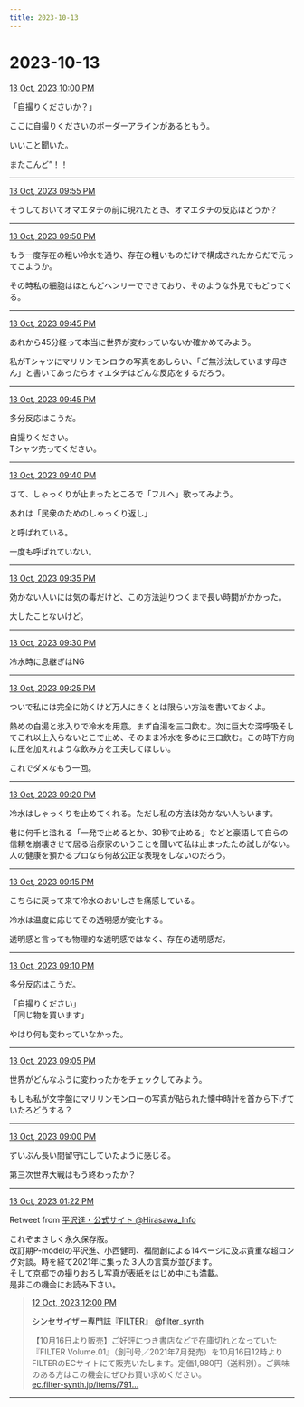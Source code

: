 ```yaml
---
title: 2023-10-13
---
```

# 2023-10-13

[13 Oct, 2023 10:00 PM](https://twitter.com/hirasawa/status/1712815452756554076#m)

「自撮りくださいか？」  
  
ここに自撮りくださいのボーダーアラインがあるともう。  
  
いいこと聞いた。  
  
またこんど”！！

---

[13 Oct, 2023 09:55 PM](https://twitter.com/hirasawa/status/1712814190509912192#m)

そうしておいてオマエタチの前に現れたとき、オマエタチの反応はどうか？

---

[13 Oct, 2023 09:50 PM](https://twitter.com/hirasawa/status/1712812932495704219#m)

もう一度存在の粗い冷水を通り、存在の粗いものだけで構成されたからだで元ってこようか。  
  
その時私の細胞はほとんどヘンリーでできており、そのような外見でもどってくる。

---

[13 Oct, 2023 09:45 PM](https://twitter.com/hirasawa/status/1712811674938564655#m)

あれから45分経って本当に世界が変わっていないか確かめてみよう。  
  
私がTシャツにマリリンモンロウの写真をあしらい、「ご無沙汰しています母さん」と書いてあったらオマエタチはどんな反応をするだろう。

---

[13 Oct, 2023 09:45 PM](https://twitter.com/hirasawa/status/1712811674036498923#m)

多分反応はこうだ。  
  
自撮りください。  
Tシャツ売ってください。

---

[13 Oct, 2023 09:40 PM](https://twitter.com/hirasawa/status/1712810415976219061#m)

さて、しゃっくりが止まったところで「フルヘ」歌ってみよう。  
  
あれは「民衆のためのしゃっくり返し」  
  
と呼ばれている。  
  
一度も呼ばれていない。

---

[13 Oct, 2023 09:35 PM](https://twitter.com/hirasawa/status/1712809157387223260#m)

効かない人いには気の毒だけど、この方法辿りつくまで長い時間がかかった。  
  
大したことないけど。

---

[13 Oct, 2023 09:30 PM](https://twitter.com/hirasawa/status/1712807901604282447#m)

冷水時に息継ぎはNG

---

[13 Oct, 2023 09:25 PM](https://twitter.com/hirasawa/status/1712806640653906126#m)

ついで私には完全に効くけど万人にきくとは限らい方法を書いておくよ。  
  
熱めの白湯と氷入りで冷水を用意。まず白湯を三口飲む。次に巨大な深呼吸そしてこれ以上入らないとこで止め、そのまま冷水を多めに三口飲む。この時下方向に圧を加えれような飲み方を工夫してほしい。  
  
これでダメなもう一回。

---

[13 Oct, 2023 09:20 PM](https://twitter.com/hirasawa/status/1712805382547022103#m)

冷水はしゃっくりを止めてくれる。ただし私の方法は効かない人もいます。  
  
巷に何千と溢れる「一発で止めるとか、30秒で止める」などと豪語して自らの信頼を崩壊させて居る治療家のいうことを聞いて私は止まったため試しがない。人の健康を預かるプロなら何故公正な表現をしないのだろう。

---

[13 Oct, 2023 09:15 PM](https://twitter.com/hirasawa/status/1712804124532556008#m)

こちらに戻って来て冷水のおいしさを痛感している。  
  
冷水は温度に応じてその透明感が変化する。  
  
透明感と言っても物理的な透明感ではなく、存在の透明感だ。

---

[13 Oct, 2023 09:10 PM](https://twitter.com/hirasawa/status/1712802865943646243#m)

多分反応はこうだ。  
  
「自撮りください」  
「同じ物を買います」  
  
やはり何も変わっていなかった。

---

[13 Oct, 2023 09:05 PM](https://twitter.com/hirasawa/status/1712801608117944347#m)

世界がどんなふうに変わったかをチェックしてみよう。  
  
もしも私が文字盤にマリリンモンローの写真が貼られた懐中時計を首から下げていたろどうする？

---

[13 Oct, 2023 09:00 PM](https://twitter.com/hirasawa/status/1712800364339077317#m)

ずいぶん長い間留守にしていたように感じる。  
  
第三次世界大戦はもう終わったか？

---

[13 Oct, 2023 01:22 PM](https://twitter.com/Hirasawa_Info/status/1712685185328918551#m)

Retweet from [平沢進・公式サイト @Hirasawa_Info](https://twitter.com/Hirasawa_Info)

これぞまさしく永久保存版。  
改訂期P-modelの平沢進、小西健司、福間創による14ページに及ぶ貴重な超ロング対談。時を経て2021年に集った３人の言葉が並びます。  
そして京都での撮りおろし写真が表紙をはじめ中にも満載。  
是非この機会にお読み下さい。
> [12 Oct, 2023 12:00 PM](https://twitter.com/filter_synth/status/1712302303389372614#m)
> 
> [シンセサイザー専門誌『FILTER』 @filter_synth](https://twitter.com/filter_synth)
> 
> 【10月16日より販売】ご好評につき書店などで在庫切れとなっていた『FILTER Volume.01』（創刊号／2021年7月発売）を10月16日12時よりFILTERのECサイトにて販売いたします。定価1,980円（送料別）。ご興味のある方はこの機会にぜひお買い求めください。  
><a href="https://ec.filter-synth.jp/items/79172382">ec.filter-synth.jp/items/791…</a>

---

